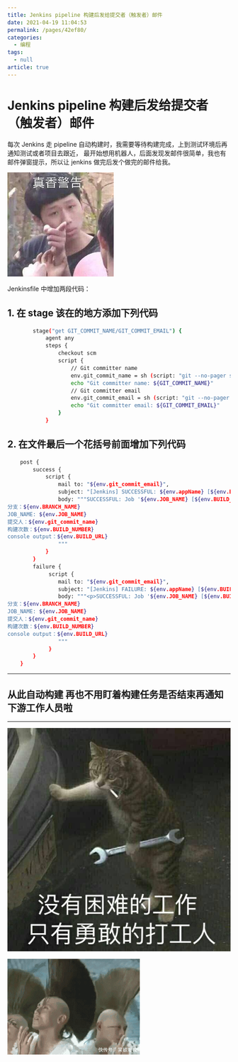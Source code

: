 ```yaml
---
title: Jenkins pipeline 构建后发给提交者（触发者）邮件
date: 2021-04-19 11:04:53
permalink: /pages/42ef80/
categories: 
  - 编程
tags: 
  - null
article: true
---
```

# Jenkins pipeline 构建后发给提交者（触发者）邮件

每次 Jenkins 走 pipeline 自动构建时，我需要等待构建完成，上到测试环境后再通知测试或者项目去跟近，
最开始想用机器人，后面发现发邮件很简单，我也有邮件弹窗提示，所以让 jenkins 做完后发个做完的邮件给我。

![](../images/7485616-82b560786e888659.jpg)

Jenkinsfile 中增加两段代码：

## 1. 在 stage 该在的地方添加下列代码

``` bash
        stage("get GIT_COMMIT_NAME/GIT_COMMIT_EMAIL") {    
            agent any    
            steps {    
                checkout scm    
                script {    
                    // Git committer name    
                    env.git_commit_name = sh (script: "git --no-pager show -s --format='%an' $GIT_COMMIT",returnStdout: true).trim()    
                    echo "Git committer name: ${GIT_COMMIT_NAME}"    
                    // Git committer email    
                    env.git_commit_email = sh (script: "git --no-pager show -s --format='%ae' $GIT_COMMIT",returnStdout: true).trim()    
                    echo "Git committer email: ${GIT_COMMIT_EMAIL}"    
                }    
            }    
```

## 2. 在文件最后一个花括号前面增加下列代码

``` bash
    post {    
        success {    
            script {    
                mail to: "${env.git_commit_email}",    
                subject: "[Jenkins] SUCCESSFUL: ${env.appName} [${env.BUILD_NUMBER}]",    
                body: """SUCCESSFUL: Job '${env.JOB_NAME} [${env.BUILD_NUMBER}]'    
分支：${env.BRANCH_NAME}    
JOB_NAME: ${env.JOB_NAME}    
提交人：${env.git_commit_name}    
构建次数：${env.BUILD_NUMBER}    
console output：${env.BUILD_URL}    
                """    
            }    
        }    
        failure {    
             script {    
                mail to: "${env.git_commit_email}",    
                subject: "[Jenkins] FAILURE: ${env.appName} [${env.BUILD_NUMBER}]",    
                body: """<p>SUCCESSFUL: Job '${env.JOB_NAME} [${env.BUILD_NUMBER}]'    
分支：${env.BRANCH_NAME}    
JOB_NAME: ${env.JOB_NAME}    
提交人：${env.git_commit_name}    
构建次数：${env.BUILD_NUMBER}    
console output：${env.BUILD_URL}    
                """    
             }    
        }    
    }    
```

---

## 从此自动构建 再也不用盯着构建任务是否结束再通知下游工作人员啦

---

![](../images/7485616-572b2ff56021dbbd.jpg)

![](../images/7485616-29af03aa10a901a0.gif)
